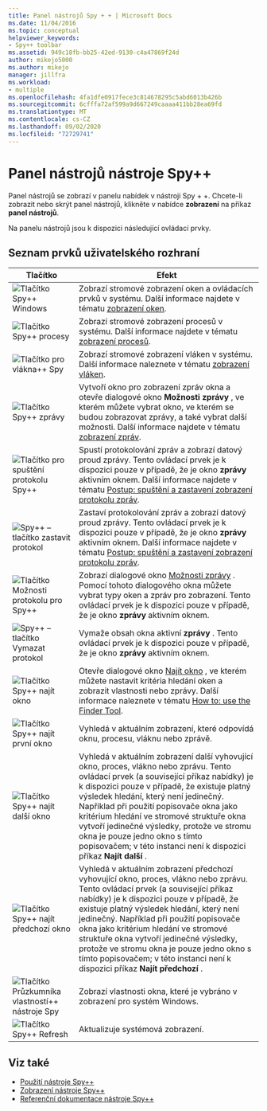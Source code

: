 ```yaml
---
title: Panel nástrojů Spy + + | Microsoft Docs
ms.date: 11/04/2016
ms.topic: conceptual
helpviewer_keywords:
- Spy++ toolbar
ms.assetid: 949c18fb-bb25-42ed-9130-c4a47869f24d
author: mikejo5000
ms.author: mikejo
manager: jillfra
ms.workload:
- multiple
ms.openlocfilehash: 4fa1dfe0917fece3c814678295c5abd6013b426b
ms.sourcegitcommit: 6cfffa72af599a9d667249caaaa411bb28ea69fd
ms.translationtype: MT
ms.contentlocale: cs-CZ
ms.lasthandoff: 09/02/2020
ms.locfileid: "72729741"
---
```

# <a name="spy-toolbar"></a>Panel nástrojů nástroje Spy++
Panel nástrojů se zobrazí v panelu nabídek v nástroji Spy + +. Chcete-li zobrazit nebo skrýt panel nástrojů, klikněte v nabídce **zobrazení** na příkaz **panel nástrojů**.

 Na panelu nástrojů jsou k dispozici následující ovládací prvky.

## <a name="uielement-list"></a>Seznam prvků uživatelského rozhraní

|Tlačítko|Efekt|
|------------|------------|
|![Tlačítko Spy&#43;&#43; Windows](../debugger/media/icon_spy--_windows.gif "_Windows Icon_Spy + +")|Zobrazí stromové zobrazení oken a ovládacích prvků v systému. Další informace najdete v tématu [zobrazení oken](../debugger/windows-view.md).|
|![Tlačítko Spy&#43;&#43; procesy](../debugger/media/icon_spy--_processes.gif "_Processes Icon_Spy + +")|Zobrazí stromové zobrazení procesů v systému. Další informace najdete v tématu [zobrazení procesů](../debugger/processes-view.md).|
|![Tlačítko pro vlákna&#43;&#43; Spy](../debugger/media/icon_spy--_threads.gif "_Threads Icon_Spy + +")|Zobrazí stromové zobrazení vláken v systému. Další informace naleznete v tématu [zobrazení vláken](../debugger/threads-view.md).|
|![Tlačítko Spy&#43;&#43; zprávy](../debugger/media/icon_spy--_messages.gif "_Messages Icon_Spy + +")|Vytvoří okno pro zobrazení zpráv okna a otevře dialogové okno **Možnosti zprávy** , ve kterém můžete vybrat okno, ve kterém se budou zobrazovat zprávy, a také vybrat další možnosti. Další informace najdete v tématu [zobrazení zpráv](../debugger/messages-view.md).|
|![Tlačítko pro spuštění protokolu Spy&#43;&#43; ](../debugger/media/icon_spy--_startlog.gif "_StartLog Icon_Spy + +")|Spustí protokolování zpráv a zobrazí datový proud zprávy. Tento ovládací prvek je k dispozici pouze v případě, že je okno **zprávy** aktivním oknem. Další informace najdete v tématu [Postup: spuštění a zastavení zobrazení protokolu zpráv](../debugger/how-to-start-and-stop-the-message-log-display.md).|
|![Spy&#43;&#43; – tlačítko zastavit protokol](../debugger/media/icon_spy--_stoplog.gif "_StopLog Icon_Spy + +")|Zastaví protokolování zpráv a zobrazí datový proud zprávy. Tento ovládací prvek je k dispozici pouze v případě, že je okno **zprávy** aktivním oknem. Další informace najdete v tématu [Postup: spuštění a zastavení zobrazení protokolu zpráv](../debugger/how-to-start-and-stop-the-message-log-display.md).|
|![Tlačítko Možnosti protokolu pro Spy&#43;&#43; ](../debugger/media/icon_spy--_logoptions.gif "_LogOptions Icon_Spy + +")|Zobrazí dialogové okno [Možnosti zprávy](../debugger/message-options-dialog-box.md) . Pomocí tohoto dialogového okna můžete vybrat typy oken a zpráv pro zobrazení. Tento ovládací prvek je k dispozici pouze v případě, že je okno **zprávy** aktivním oknem.|
|![Spy&#43;&#43; – tlačítko Vymazat protokol](../debugger/media/spy--_clearlog.gif "_ClearLog nástroje Spy + +")|Vymaže obsah okna aktivní **zprávy** . Tento ovládací prvek je k dispozici pouze v případě, že je okno **zprávy** aktivním oknem.|
|![Tlačítko Spy&#43;&#43; najít okno](../debugger/media/icon_spy--_findwindow.gif "_FindWindow Icon_Spy + +")|Otevře dialogové okno [Najít okno](../debugger/find-window-dialog-box.md) , ve kterém můžete nastavit kritéria hledání oken a zobrazit vlastnosti nebo zprávy. Další informace naleznete v tématu [How to: use the Finder Tool](../debugger/how-to-use-the-finder-tool.md).|
|![Tlačítko Spy&#43;&#43; najít první okno](../debugger/media/icon_spy--_window.gif "_Window Icon_Spy + +")|Vyhledá v aktuálním zobrazení, které odpovídá oknu, procesu, vláknu nebo zprávě.|
|![Tlačítko Spy&#43;&#43; najít další okno](../debugger/media/icon_spy--_nextwindow.gif "_NextWindow Icon_Spy + +")|Vyhledá v aktuálním zobrazení další vyhovující okno, proces, vlákno nebo zprávu. Tento ovládací prvek (a související příkaz nabídky) je k dispozici pouze v případě, že existuje platný výsledek hledání, který není jedinečný. Například při použití popisovače okna jako kritérium hledání ve stromové struktuře okna vytvoří jedinečné výsledky, protože ve stromu okna je pouze jedno okno s tímto popisovačem; v této instanci není k dispozici příkaz **Najít další** .|
|![Tlačítko Spy&#43;&#43; najít předchozí okno](../debugger/media/icon_spy--_prevwindow.gif "_PrevWindow Icon_Spy + +")|Vyhledá v aktuálním zobrazení předchozí vyhovující okno, proces, vlákno nebo zprávu. Tento ovládací prvek (a související příkaz nabídky) je k dispozici pouze v případě, že existuje platný výsledek hledání, který není jedinečný. Například při použití popisovače okna jako kritérium hledání ve stromové struktuře okna vytvoří jedinečné výsledky, protože ve stromu okna je pouze jedno okno s tímto popisovačem; v této instanci není k dispozici příkaz **Najít předchozí** .|
|![Tlačítko Průzkumníka vlastností&#43;&#43; nástroje Spy](../debugger/media/icon_spy--_propexp.gif "_PropExp Icon_Spy + +")|Zobrazí vlastnosti okna, které je vybráno v zobrazení pro systém Windows.|
|![Tlačítko Spy&#43;&#43; Refresh](../debugger/media/icon_spy--_refresh.gif "_Refresh Icon_Spy + +")|Aktualizuje systémová zobrazení.|

## <a name="see-also"></a>Viz také
- [Použití nástroje Spy++](../debugger/using-spy-increment.md)
- [Zobrazení nástroje Spy++](../debugger/spy-increment-views.md)
- [Referenční dokumentace nástroje Spy++](../debugger/spy-increment-reference.md)
